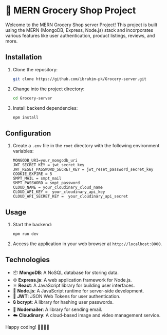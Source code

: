 # 🛒 MERN Grocery Shop Project

Welcome to the MERN Grocery Shop server Project! This project is built using the MERN (MongoDB, Express, Node.js) stack and incorporates various features like user authentication, product listings, reviews, and more.


## Installation

1. Clone the repository:

   ```bash
   git clone https://github.com/ibrahim-pk/Grocery-server.git
   ```

2. Change into the project directory:

   ```bash
   cd Grocery-server
   ```

3. Install backend dependencies:

   ```bash
   npm install
   ```


## Configuration

1. Create a `.env` file in the `root` directory with the following environment variables:

   ```env
   MONGODB_URI=your_mongodb_uri
   JWT_SECRET_KEY = jwt_secret_key
   JWT_RESET_PASSWORD_SECRET_KEY = jwt_reset_password_secret_key
   COOKIE_EXPIRE = 5
   SMPT_MAIL = smpt_mail
   SMPT_PASSWORD = smpt_password
   CLOUD_NAME = your_cloudinary_cloud_name
   CLOUD_API_KEY =  your_cloudinary_api_key
   CLOUD_API_SECRET_KEY =  your_cloudinary_api_secret
   ```

## Usage

1. Start the backend:

   ```bash
   npm run dev
   ```



3. Access the application in your web browser at `http://localhost:8000`.

## Technologies

- 📦 **MongoDB**: A NoSQL database for storing data.
- ⚙️ **Express.js**: A web application framework for Node.js.
- ⚛️ **React**: A JavaScript library for building user interfaces.
- 🚀 **Node.js**: A JavaScript runtime for server-side development.
- 🔑 **JWT**: JSON Web Tokens for user authentication.
- 🔒 **bcrypt**: A library for hashing user passwords.
- 💌 **Nodemailer**: A library for sending email.
- ☁️ **Cloudinary**: A cloud-based image and video management service.

Happy coding! 👩‍💻👨‍💻
